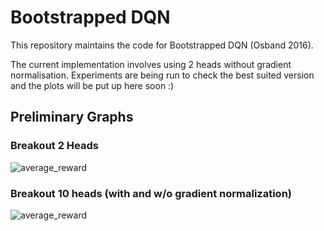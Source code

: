 # Bootstrapped DQN

This repository maintains the code for Bootstrapped DQN (Osband 2016).

The current implementation involves using 2 heads without gradient normalisation.
Experiments are being run to check the best suited version and the plots will be put up here soon :)

## Preliminary Graphs

### Breakout 2 Heads

![average_reward](https://cloud.githubusercontent.com/assets/8466046/22298128/67413282-e345-11e6-9de5-2f29072e8085.png)

### Breakout 10 heads (with and w/o gradient normalization)

![average_reward](https://cloud.githubusercontent.com/assets/8466046/22435011/60353422-e744-11e6-87a7-dc08ad2142a2.png)
